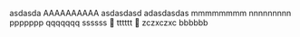 asdasda
AAAAAAAAAA
asdasdasd
adasdasdas
mmmmmmmm
nnnnnnnnn
ppppppp
qqqqqqq
ssssss 🐍
tttttt 🐢
zczxczxc
bbbbbb

